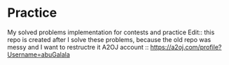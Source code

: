 # Practice
My solved problems implementation for contests and practice 
Edit::
  this repo is created after I solve these problems, because the old repo was messy and I want to restructre it
A2OJ account :: 
https://a2oj.com/profile?Username=abuGalala
